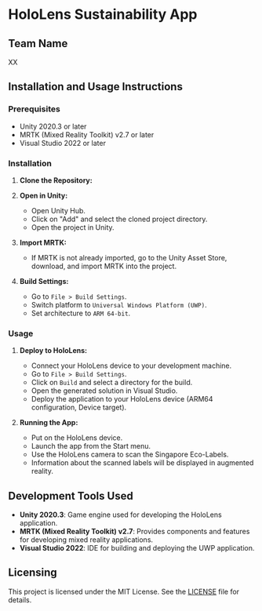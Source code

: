 # HoloLens Sustainability App

## Team Name
XX

## Installation and Usage Instructions

### Prerequisites
- Unity 2020.3 or later
- MRTK (Mixed Reality Toolkit) v2.7 or later
- Visual Studio 2022 or later

### Installation
1. **Clone the Repository:**

2. **Open in Unity:**
   - Open Unity Hub.
   - Click on "Add" and select the cloned project directory.
   - Open the project in Unity.

3. **Import MRTK:**
   - If MRTK is not already imported, go to the Unity Asset Store, download, and import MRTK into the project.

4. **Build Settings:**
   - Go to `File > Build Settings`.
   - Switch platform to `Universal Windows Platform (UWP)`.
   - Set architecture to `ARM 64-bit`.

### Usage

1. **Deploy to HoloLens:**
   - Connect your HoloLens device to your development machine.
   - Go to `File > Build Settings`.
   - Click on `Build` and select a directory for the build.
   - Open the generated solution in Visual Studio.
   - Deploy the application to your HoloLens device (ARM64 configuration, Device target).

2. **Running the App:**
   - Put on the HoloLens device.
   - Launch the app from the Start menu.
   - Use the HoloLens camera to scan the Singapore Eco-Labels.
   - Information about the scanned labels will be displayed in augmented reality.

## Development Tools Used
- **Unity 2020.3**: Game engine used for developing the HoloLens application.
- **MRTK (Mixed Reality Toolkit) v2.7**: Provides components and features for developing mixed reality applications.
- **Visual Studio 2022**: IDE for building and deploying the UWP application.

## Licensing
This project is licensed under the MIT License. See the [LICENSE](LICENSE) file for details.
